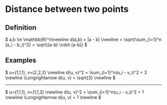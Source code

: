 # Distance between two points

## Definition

$
a,b \in \mathbb{R}^n\newline
d(a,b) = \|a - b\| \newline
= \sqrt{\sum_{i=1}^n (a_i - b_i)^2} = \sqrt{(a-b) \cdot (a-b)}
$

## Examples

$
u=(1,1,1), v=(2,2,2) \newline
d(u, v)^2 = \sum_{i=1}^n(u_i - v_i)^2 = 3 \newline
\Longrightarrow d(u, v) = \sqrt{3} \newline
$

---

$
u=(1,1,1), v=(1,1,2) \newline
d(u, v)^2 = \sum_{i=1}^n(u_i - v_i)^2 = 1 \newline
\Longrightarrow d(u, v) = 1 \newline
$
